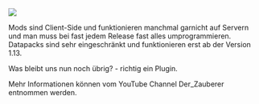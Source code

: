 <image src="images/HarryPotterPlugin.png" >

Mods sind Client-Side und funktionieren manchmal garnicht auf Servern und man muss bei fast jedem Release fast alles umprogrammieren.
Datapacks sind sehr eingeschränkt und funktionieren erst ab der Version 1.13.

Was bleibt uns nun noch übrig? - richtig ein Plugin.

Mehr Informationen können vom YouTube Channel Der_Zauberer entnommen werden.
